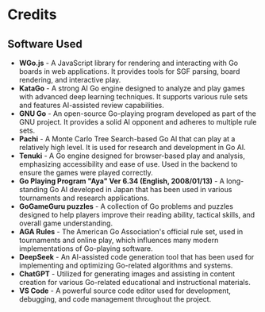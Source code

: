 # Credits

## Software Used

- **WGo.js** - A JavaScript library for rendering and interacting with Go boards in web applications. It provides tools for SGF parsing, board rendering, and interactive play.
- **KataGo** - A strong AI Go engine designed to analyze and play games with advanced deep learning techniques. It supports various rule sets and features AI-assisted review capabilities.
- **GNU Go** - An open-source Go-playing program developed as part of the GNU project. It provides a solid AI opponent and adheres to multiple rule sets.
- **Pachi** - A Monte Carlo Tree Search-based Go AI that can play at a relatively high level. It is used for research and development in Go AI.
- **Tenuki** - A Go engine designed for browser-based play and analysis, emphasizing accessibility and ease of use. Used in the backend to ensure the games were played correctly.
- **Go Playing Program "Aya" Ver 6.34 (English, 2008/01/13)** - A long-standing Go AI developed in Japan that has been used in various tournaments and research applications.
- **GoGameGuru puzzles** - A collection of Go problems and puzzles designed to help players improve their reading ability, tactical skills, and overall game understanding.
- **AGA Rules** - The American Go Association's official rule set, used in tournaments and online play, which influences many modern implementations of Go-playing software.
- **DeepSeek** - An AI-assisted code generation tool that has been used for implementing and optimizing Go-related algorithms and systems.
- **ChatGPT** - Utilized for generating images and assisting in content creation for various Go-related educational and instructional materials.
- **VS Code** - A powerful source code editor used for development, debugging, and code management throughout the project.

